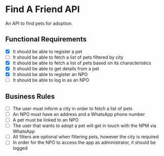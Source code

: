 # Find A Friend API

An API to find pets for adoption.

## Functional Requirements

- [x] It should be able to register a pet
- [ ] It should be able to fetch a list of pets filtered by city
- [x] It should be able to fetch a list of pets based on its characteristics
- [x] It should be able to get details from a pet
- [x] It should be able to register an NPO
- [ ] It should be able to log in as an NPO

## Business Rules

- [ ] The user must inform a city in order to fetch a list of pets
- [ ] An NPO must have an address and a WhatsApp phone number
- [ ] A pet must be linked to an NPO
- [ ] The user that wants to adopt a pet will get in touch with the NPM via WhatsApp
- [ ] All filters are optional when filtering pets, however the city is required
- [ ] In order for the NPO to access the app as administrator, it should be logged
